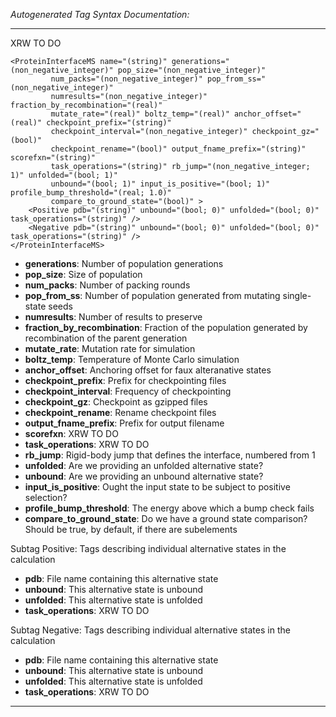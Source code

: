 _Autogenerated Tag Syntax Documentation:_

---
XRW TO DO

```
<ProteinInterfaceMS name="(string)" generations="(non_negative_integer)" pop_size="(non_negative_integer)"
         num_packs="(non_negative_integer)" pop_from_ss="(non_negative_integer)"
         numresults="(non_negative_integer)" fraction_by_recombination="(real)"
         mutate_rate="(real)" boltz_temp="(real)" anchor_offset="(real)" checkpoint_prefix="(string)"
         checkpoint_interval="(non_negative_integer)" checkpoint_gz="(bool)"
         checkpoint_rename="(bool)" output_fname_prefix="(string)" scorefxn="(string)"
         task_operations="(string)" rb_jump="(non_negative_integer; 1)" unfolded="(bool; 1)"
         unbound="(bool; 1)" input_is_positive="(bool; 1)" profile_bump_threshold="(real; 1.0)"
         compare_to_ground_state="(bool)" >
    <Positive pdb="(string)" unbound="(bool; 0)" unfolded="(bool; 0)" task_operations="(string)" />
    <Negative pdb="(string)" unbound="(bool; 0)" unfolded="(bool; 0)" task_operations="(string)" />
</ProteinInterfaceMS>
```

-   **generations**: Number of population generations
-   **pop_size**: Size of population
-   **num_packs**: Number of packing rounds
-   **pop_from_ss**: Number of population generated from mutating single-state seeds
-   **numresults**: Number of results to preserve
-   **fraction_by_recombination**: Fraction of the population generated by recombination of the parent generation
-   **mutate_rate**: Mutation rate for simulation
-   **boltz_temp**: Temperature of Monte Carlo simulation
-   **anchor_offset**: Anchoring offset for faux alteranative states
-   **checkpoint_prefix**: Prefix for checkpointing files
-   **checkpoint_interval**: Frequency of checkpointing
-   **checkpoint_gz**: Checkpoint as gzipped files
-   **checkpoint_rename**: Rename checkpoint files
-   **output_fname_prefix**: Prefix for output filename
-   **scorefxn**: XRW TO DO
-   **task_operations**: XRW TO DO
-   **rb_jump**: Rigid-body jump that defines the interface, numbered from 1
-   **unfolded**: Are we providing an unfolded alternative state?
-   **unbound**: Are we providing an unbound alternative state?
-   **input_is_positive**: Ought the input state to be subject to positive selection?
-   **profile_bump_threshold**: The energy above which a bump check fails
-   **compare_to_ground_state**: Do we have a ground state comparison? Should be true, by default, if there are subelements


Subtag Positive:   Tags describing individual alternative states in the calculation

-   **pdb**: File name containing this alternative state
-   **unbound**: This alternative state is unbound
-   **unfolded**: This alternative state is unfolded
-   **task_operations**: XRW TO DO

Subtag Negative:   Tags describing individual alternative states in the calculation

-   **pdb**: File name containing this alternative state
-   **unbound**: This alternative state is unbound
-   **unfolded**: This alternative state is unfolded
-   **task_operations**: XRW TO DO

---

